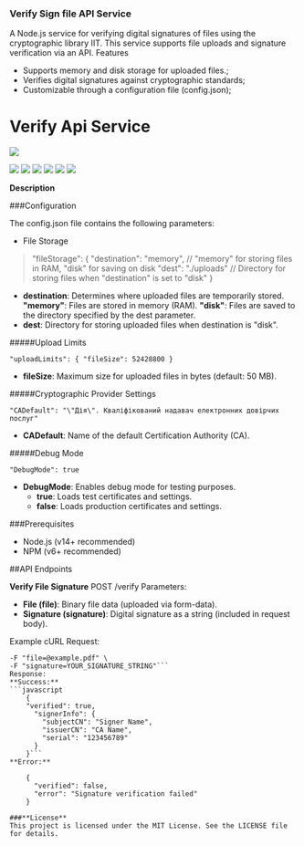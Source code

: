 ### Verify Sign file API Service
A Node.js service for verifying digital signatures of files using the cryptographic library IIT. This service supports file uploads and signature verification via an API.
Features

- Supports memory and disk storage for uploaded files.;
- Verifies digital signatures against cryptographic standards;
- Customizable through a configuration file (config.json);

# Verify Api Service

![](https://pandao.github.io/editor.md/images/logos/editormd-logo-180x180.png)

![](https://img.shields.io/github/stars/pandao/editor.md.svg) ![](https://img.shields.io/github/forks/pandao/editor.md.svg) ![](https://img.shields.io/github/tag/pandao/editor.md.svg) ![](https://img.shields.io/github/release/pandao/editor.md.svg) ![](https://img.shields.io/github/issues/pandao/editor.md.svg) ![](https://img.shields.io/bower/v/editor.md.svg)


**Description**

###Configuration

The config.json file contains the following parameters:

- File Storage
>"fileStorage": {
  "destination": "memory", // "memory" for storing files in RAM, "disk" for saving on disk
  "dest": "./uploads"      // Directory for storing files when "destination" is set to "disk"
}

* **destination**: Determines where uploaded files are temporarily stored. 
**"memory"**: Files are stored in memory (RAM).
**"disk"**: Files are saved to the directory specified by the dest parameter.
* **dest**: Directory for storing uploaded files when destination is "disk".                    

#####Upload Limits

`"uploadLimits": {
  "fileSize": 52428800
}`

* **fileSize**: Maximum size for uploaded files in bytes (default: 50 MB).

#####Cryptographic Provider Settings

`"CADefault": "\"Дія\". Кваліфікований надавач електронних довірчих послуг"`

* **CADefault**: Name of the default Certification Authority (CA).

#####Debug Mode

`"DebugMode": true`

* **DebugMode**: Enables debug mode for testing purposes. 
    - **true**: Loads test certificates and settings.
    - **false**: Loads production certificates and settings.

###Prerequisites

* Node.js (v14+ recommended)
* NPM (v6+ recommended)

##API Endpoints

**Verify File Signature**
POST /verify
Parameters:
- **File (file)**: Binary file data (uploaded via form-data).
- **Signature (signature)**: Digital signature as a string (included in request body).

Example cURL Request:
```curl -X POST http://localhost:3770/verify \
-F "file=@example.pdf" \
-F "signature=YOUR_SIGNATURE_STRING"```
Response:
**Success:**
```javascript
	{
	"verified": true,
	  "signerInfo": {
	    "subjectCN": "Signer Name",
	    "issuerCN": "CA Name",
	    "serial": "123456789"
	  }
	}```
**Error:**

	{
	  "verified": false,
	  "error": "Signature verification failed"
	}

###**License**
This project is licensed under the MIT License. See the LICENSE file for details.
